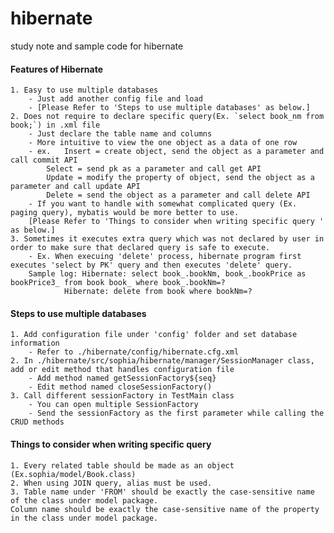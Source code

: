 # hibernate
study note and sample code for hibernate

#### Features of Hibernate 
	1. Easy to use multiple databases
		- Just add another config file and load
		- [Please Refer to 'Steps to use multiple databases' as below.]
	2. Does not require to declare specific query(Ex. `select book_nm from book;`) in .xml file
		- Just declare the table name and columns
		- More intuitive to view the one object as a data of one row
		- ex.	Insert = create object, send the object as a parameter and call commit API
			Select = send pk as a parameter and call get API
			Update = modify the property of object, send the object as a parameter and call update API
			Delete = send the object as a parameter and call delete API
		- If you want to handle with somewhat complicated query (Ex. paging query), mybatis would be more better to use.
		[Please Refer to 'Things to consider when writing specific query ' as below.]
	3. Sometimes it executes extra query which was not declared by user in order to make sure that declared query is safe to execute.
		- Ex. When execuing 'delete' process, hibernate program first executes 'select by PK' query and then executes 'delete' query.   
		Sample log:	Hibernate: select book_.bookNm, book_.bookPrice as bookPrice3_ from book book_ where book_.bookNm=?
				Hibernate: delete from book where bookNm=?

#### Steps to use multiple databases
	1. Add configuration file under 'config' folder and set database information
		- Refer to ./hibernate/config/hibernate.cfg.xml
	2. In ./hibernate/src/sophia/hibernate/manager/SessionManager class, add or edit method that handles configuration file
		- Add method named getSessionFactory${seq}
		- Edit method named closeSessionFactory()
	3. Call different sessionFactory in TestMain class
		- You can open multiple SessionFactory
		- Send the sessionFactory as the first parameter while calling the CRUD methods
	
#### Things to consider when writing specific query 
	1. Every related table should be made as an object (Ex.sophia/model/Book.class)
	2. When using JOIN query, alias must be used.
	3. Table name under 'FROM' should be exactly the case-sensitive name of the class under model package.   
	Column name should be exactly the case-sensitive name of the property in the class under model package.
	
